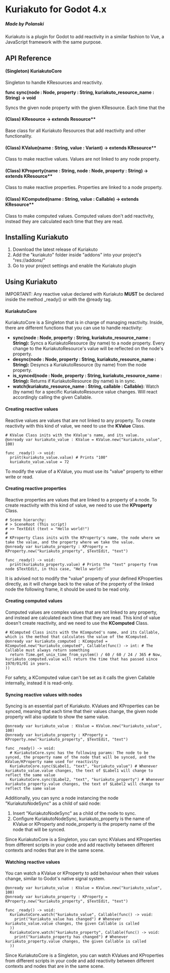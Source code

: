 # Kuriakuto for Godot 4.x
##### Made by Polanski

Kuriakuto is a plugin for Godot to add reactivity in a similar fashion to Vue, a JavaScript framework with the same purpose.

## API Reference

#### (Singleton) KuriakutoCore

Singleton to handle KResources and reactivity.

**func sync(node : Node, property : String, kuriakuto_resource_name : String) -> void**

Syncs the given node property with the given KResource. Each time that the

#### (Class) KResource -> extends Resource**

Base class for all Kuriakuto Resources that add reactivity and other functionality.


#### (Class) KValue(name : String, value : Variant) -> extends KResource**

Class to make reactive values. Values are not linked to any node property.


#### (Class) KProperty(name : String, node : Node, property : String) -> extends KResource**

Class to make reactive properties. Properties are linked to a node property.


#### (Class) KComputed(name : String, value : Callable) -> extends KResource**

Class to make computed values. Computed values don't add reactivity, instead they are calculated each time that they are read.



## Installing Kuriakuto
1. Download the latest release of Kuriakuto
2. Add the "kuriakuto" folder inside "addons" into your project's "res://addons/"
3. Go to your project settings and enable the Kuriakuto plugin

## Using Kuriakuto
IMPORTANT: Any reactive value declared with Kuriakuto **MUST** be declared inside the method _ready() or with the @ready tag.

#### KuriakutoCore
KuriakutoCore is a Singleton that is in charge of managing reactivity. Inside, there are different functions that you can use to handle reactivity:
- **sync(node : Node, property : String, kuriakuto_resource_name : String):** Syncs a KuriakutoResource (by name) to a node property. Every change to the KuriakutoResource's value will be reflected on the node's property.
- **desync(node : Node, property : String, kuriakuto_resource_name : String):** Desyncs a KuriakutoResource (by name) from the node property.
- **is_synced(node : Node, property : String, kuriakuto_resource_name : String):** Returns if KuriakutoResource (by name) is in sync.
- **watch(kuriakuto_resource_name : String, callable : Callable):** Watch (by name) for a specific KuriakutoResource value changes. Will react accordingly calling the given Callable.

#### Creating reactive values
Reactive values are values that are not linked to any property. To create reactivity with this kind of value, we need to use the **KValue** Class.
```gdscript
# KValue Class inits with the KValue's name, and its value.
@onready var kuriakuto_value : KValue = KValue.new("kuriakuto_value", 100)

func _ready() -> void:
  print(kuriakuto_value.value) # Prints "100"
  kuriakuto_value.value = 72
```

To modify the value of a KValue, you must use its "value" property to either write or read.

#### Creating reactive properties
Reactive properties are values that are linked to a property of a node. To create reactivity with this kind of value, we need to use the **KProperty** Class.
```gdscript
# Scene hierarchy:
# > SceneRoot (This script)
# >> TextEdit (text = "Hello world!")
#
# KProperty Class inits with the KProperty's name, the node where we take the value, and the property where we take the value.
@onready var kuriakuto_property : KProperty = KProperty.new("kuriakuto_property", $TextEdit, "text")

func _ready() -> void:
  print(kuriakuto_property.value) # Prints the "text" property from node $TextEdit, in this case, "Hello world!"
```

It is advised not to modify the "value" property of your defined KProperties directly, as it will change back to the value of the property of the linked node the following frame, it should be used to be read only.

#### Creating computed values
Computed values are complex values that are not linked to any property, and instead are calculated each time that they are read. This kind of value doesn't create reactivity, and we need to use the **KComputed** Class.
```gdscript
# KComputed Class inits with the KComputed's name, and its Callable, which is the method that calculates the value of the KComputed.
@onready var kuriakuto_computed : KComputed = KComputed.new("kuriakuto_computed", Callable(func() -> int: # The Callable must always return something
  return Time.get_unix_time_from_system() / 60 / 60 / 24 / 365 # Now, kuriakuto_computed.value will return the time that has passed since 1970/01/01 in years.
))
```

For safety, a KComputed value can't be set as it calls the given Callable internally, instead it is read-only.

#### Syncing reactive values with nodes
Syncing is an essential part of Kuriakuto. KValues and KProperties can be synced, meaning that each time that their values change, the given node property will also update to show the same value.
```gdscript
@onready var kuriakuto_value : KValue = KValue.new("kuriakuto_value", 100)
@onready var kuriakuto_property : KProperty = KProperty.new("kuriakuto_property", $TextEdit, "text")

func _ready() -> void:
  # KuriakutoCore.sync has the following params: The node to be synced, the property name of the node that will be synced, and the KValue/KProperty name used for reactivity
  KuriakutoCore.sync($Label1, "text", "kuriakuto_value") # Whenever kuriakuto_value.value changes, the text of $Label1 will change to reflect the same value
  KuriakutoCore.sync($Label2, "text", "kuriakuto_property") # Whenever kuriakuto_property.value changes, the text of $Label2 will change to reflect the same value
```
Additionally, you can sync a node instancing the node "KuriakutoNodeSync" as a child of said node:
1. Insert "KuriakutoNodeSync" as a child of the node to sync.
2. Configure KuriakutoNodeSync, kuriakuto_property is the name of KValue or KProperty and node_property is the property name of the node that will be synced.

Since KuriakutoCore is a Singleton, you can sync KValues and KProperties from different scripts in your code and add reactivity between different contexts and nodes that are in the same scene.

#### Watching reactive values
You can watch a KValue or KProperty to add behaviour when their values change, similar to Godot's native signal system.
```gdscript
@onready var kuriakuto_value : KValue = KValue.new("kuriakuto_value", 100)
@onready var kuriakuto_property : KProperty = KProperty.new("kuriakuto_property", $TextEdit, "text")

func _ready() -> void:
  KuriakutoCore.watch("kuriakuto_value", Callable(func() -> void:
    print("kuriakuto_value has changed") # Whenever kuriakuto_value.value changes, the given Callable is called
  ))
  KuriakutoCore.watch("kuriakuto_property", Callable(func() -> void:
    print("kuriakuto_property has changed") # Whenever kuriakuto_property.value changes, the given Callable is called
  ))
```

Since KuriakutoCore is a Singleton, you can watch KValues and KProperties from different scripts in your code and add reactivity between different contexts and nodes that are in the same scene.

